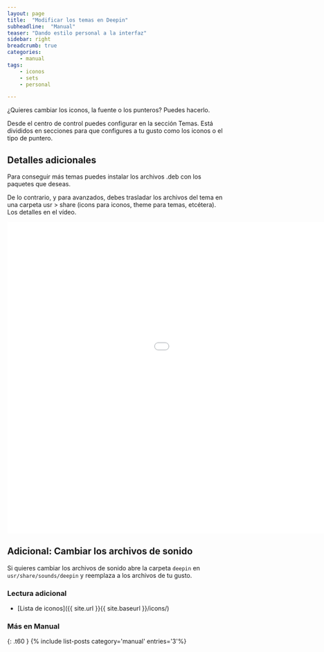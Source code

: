```yaml
---
layout: page
title:  "Modificar los temas en Deepin"
subheadline:  "Manual"
teaser: "Dando estilo personal a la interfaz"
sidebar: right
breadcrumb: true
categories:
    - manual
tags:
    - iconos
    - sets
    - personal

---
```

¿Quieres cambiar los iconos, la fuente o los punteros? Puedes hacerlo.

Desde el centro de control puedes configurar en la sección Temas. Está divididos en secciones para que configures a tu gusto como los iconos o el tipo de puntero.

## Detalles adicionales
Para conseguir más temas puedes instalar los archivos .deb con los paquetes que deseas.

De lo contrario, y para avanzados, debes trasladar los archivos del tema en una carpeta usr > share (icons para iconos, theme para temas, etcétera). Los detalles en el vídeo.

<div class="flex-video">
        <iframe width="1280" height="720" src="//www.youtube.com/embed/3hhT9H86omY" frameborder="0" allowfullscreen></iframe>
</div>

## Adicional: Cambiar los archivos de sonido

Si quieres cambiar los archivos de sonido abre la carpeta `deepin` en `usr/share/sounds/deepin` y reemplaza a los archivos de tu gusto.

### Lectura adicional

* [Lista de iconos]({{ site.url }}{{ site.baseurl }}/icons/)

### Más en Manual
{: .t60 }
{% include list-posts category='manual' entries='3'%}
